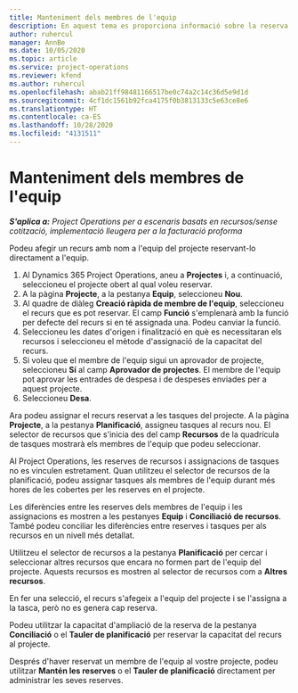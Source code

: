 ```yaml
---
title: Manteniment dels membres de l'equip
description: En aquest tema es proporciona informació sobre la reserva de recursos amb nom a equips de projecte i assignar-los a tasques.
author: ruhercul
manager: AnnBe
ms.date: 10/05/2020
ms.topic: article
ms.service: project-operations
ms.reviewer: kfend
ms.author: ruhercul
ms.openlocfilehash: abab21ff98481166517be0c74a2c14c36d5e9d1d
ms.sourcegitcommit: 4cf1dc1561b92fca4175f0b3813133c5e63ce8e6
ms.translationtype: HT
ms.contentlocale: ca-ES
ms.lasthandoff: 10/28/2020
ms.locfileid: "4131511"
---
```

# <a name="maintain-team-members"></a>Manteniment dels membres de l'equip

_**S'aplica a:** Project Operations per a escenaris basats en recursos/sense cotització, implementació lleugera per a la facturació proforma_

Podeu afegir un recurs amb nom a l'equip del projecte reservant-lo directament a l'equip.

1. Al Dynamics 365 Project Operations, aneu a **Projectes** i, a continuació, seleccioneu el projecte obert al qual voleu reservar.
2. A la pàgina **Projecte**, a la pestanya **Equip**, seleccioneu **Nou**. 
3. Al quadre de diàleg **Creació ràpida de membre de l'equip**, seleccioneu el recurs que es pot reservar. El camp **Funció** s'emplenarà amb la funció per defecte del recurs si en té assignada una. Podeu canviar la funció. 
4. Seleccioneu les dates d'origen i finalització en què es necessitaran els recursos i seleccioneu el mètode d'assignació de la capacitat del recurs. 
5. Si voleu que el membre de l'equip sigui un aprovador de projecte, seleccioneu **Sí** al camp **Aprovador de projectes**. El membre de l'equip pot aprovar les entrades de despesa i de despeses enviades per a aquest projecte. 
6. Seleccioneu **Desa**.

Ara podeu assignar el recurs reservat a les tasques del projecte. A la pàgina **Projecte**, a la pestanya **Planificació**, assigneu tasques al recurs nou. El selector de recursos que s'inicia des del camp **Recursos** de la quadrícula de tasques mostrarà els membres de l'equip que podeu seleccionar.


Al Project Operations, les reserves de recursos i assignacions de tasques no es vinculen estretament. Quan utilitzeu el selector de recursos de la planificació, podeu assignar tasques als membres de l'equip durant més hores de les cobertes per les reserves en el projecte.

Les diferències entre les reserves dels membres de l'equip i les assignacions es mostren a les pestanyes **Equip** i **Conciliació de recursos**. També podeu conciliar les diferències entre reserves i tasques per als recursos en un nivell més detallat.

Utilitzeu el selector de recursos a la pestanya **Planificació** per cercar i seleccionar altres recursos que encara no formen part de l'equip del projecte. Aquests recursos es mostren al selector de recursos com a **Altres recursos**.

En fer una selecció, el recurs s'afegeix a l'equip del projecte i se l'assigna a la tasca, però no es genera cap reserva.

Podeu utilitzar la capacitat d'ampliació de la reserva de la pestanya **Conciliació** o el **Tauler de planificació** per reservar la capacitat del recurs al projecte.

Després d'haver reservat un membre de l'equip al vostre projecte, podeu utilitzar **Mantén les reserves** o el **Tauler de planificació** directament per administrar les seves reserves.

